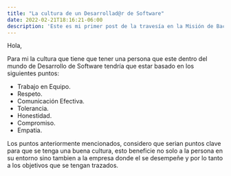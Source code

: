 ```yaml
---
title: "La cultura de un Desarrollad@r de Software"
date: 2022-02-21T18:16:21-06:00
description: 'Este es mi primer post de la travesía en la Misión de Backend con Node JS de Launch X.'
---
```

Hola,

Para mi la cultura que tiene que tener una persona que este dentro del mundo de Desarrollo de Software tendría que estar basado en los siguientes puntos:

- Trabajo en Equipo.
- Respeto.
- Comunicación Efectiva.
- Tolerancia.
- Honestidad.
- Compromiso.
- Empatia.

Los puntos anteriormente mencionados, considero que serian puntos clave para que se tenga una buena cultura, esto beneficie no solo a la persona en su entorno sino tambien a la empresa donde el se desempeñe y por lo tanto a los objetivos que se tengan trazados.
